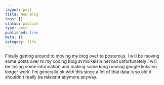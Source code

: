 ```yaml
---
layout: post
title: New Blog
tags: []
status: publish
type: post
published: true
meta: {}
category: life
---
```

<p>Finally getting around to moving my blog over to posterous. I will be moving some posts over to my coding blog at mx.kelsin.net but unfortunately I will be losing some information and making some long running google links no longer work. I'm generally ok with this since a lot of that data is so old it shouldn't really be relevant anymore anyway.</p>
